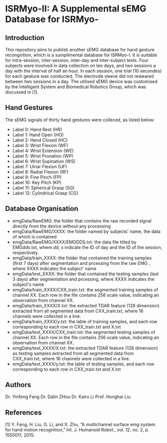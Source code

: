 # ISRMyo-II: A Supplemental sEMG Database for ISRMyo-

## Introduction
This repository aims to publish another sEMG database for hand gesture recongnition, which is a sumplimental database for ISRMyo-I. It is suitable for intra-session, inter-session, inter-day and inter-subject tests. Four subjects were involved in data collection on ten days, and two sessions a day with the interval of half an hour. In each session, one trial (10 secondes) for each geature was conducted. The electrode sleeve did not reweared between two sessions in a day. The utilised sEMG device was customised by the Intelligent System and Biomedical Robotics Group, which was discussed in [1]. 

## Hand Gestures
The sEMG signals of thirty hand gestures were colleced, as listed below:
* Label 0: Hand Rest (HR)
* Label 1: Hand Open (HO) 
* Label 2: Hand Closed (HC)
* Label 3: Wrist Flexion (WF) 
* Label 4: Wrist Extension (WE) 
* Label 5: Wrist Pronation (WP) 
* Label 6: Wrist Supination (WS)  
* Label 7: Ulnar Flexion (UF)  
* Label 8: Radial Flexion (RF) 
* Label 9: Fine Pinch (FP) 
* Label 10: Key Pitch (KP)  
* Label 11: Spherical Grasp (SG)  
* Label 12: Cylindrical Grasp (CG) 

## Database Organisation
* emgData/RawEMG: the folder that contains the raw recorded signal directly from the device without any processing
* emgData/RawEMG/XXXX: the folder named by subjects' name, the data of which is contained 
* emgData/RawEMG/XXXX/EMGDDS.txt: the data file titled by EMG*dds*.txt, where *dd*, *s* indicate the ID of day and the ID of the session, respectively.
* emgData/train_XXXX: the folder that contained the training samples (first 7 days) after segmentation and prcessing from the raw EMG , where XXXX indicates the subject' name
* emgData/test_XXXX: the folder that contained the testing samples (last 3 days) after segmentation and prcessing, where XXXX indicates the subject's name
* emgData/train_XXXX/CXX_train.txt: the segmented training samples of channel XX. Each row in the file contains 256 scale value, indicating an observation from channel XX.  
* emgData/train_XXXX/X.txt: the extracted TDAR feature (128 dimension) extracted from all segmented data from CXX_train.txt, where 16 channels were collected in a line.
* emgData/train_XXXX/y.txt: the lable of training samples, and each row corresponding to each row in CXX_train.txt and X.txt
* emgData/test_XXXX/CXX_train.txt: the segmented testing samples of channel XX. Each row in the file contains 256 scale value, indicating an observation from channel XX.  
* emgData/test_XXXX/X.txt: the extracted TDAR feature (128 dimension) as testing samples extracted from all segmented data from CXX_train.txt, where 16 channels were collected in a line.
* emgData/test_XXXX/y.txt: the lable of testing samples, and each row corresponding to each row in CXX_train.txt and X.txt

## Authors
Dr. Yinfeng Fang 
Dr. Dalin ZHou
Dr. Kairu Li
Prof. Honghai Liu

## References
[1] Y. Fang, H. Liu, G. Li, and X. Zhu, “A multichannel surface emg system for hand motion recognition,” Int. J. Humanoid Robot., vol. 12, no. 2, p. 1550011, 2015. 
